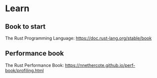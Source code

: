 # Learn

## Book to start
The Rust Programming Language: https://doc.rust-lang.org/stable/book

## Performance book
The Rust Performance Book: https://nnethercote.github.io/perf-book/profiling.html
